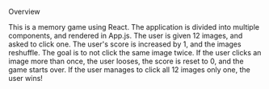 Overview

This is a memory game using React. The application is divided into multiple components, and rendered in App.js. The user is given 12 images, and asked to click one. The user's score is increased by 1, and the images reshuffle. The goal is to not click the same image twice. If the user clicks an image more than once, the user looses, the score is reset to 0, and the game starts over. If the user manages to click all 12 images only one, the user wins!
